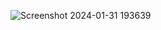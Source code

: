 ![Screenshot 2024-01-31 193639](https://github.com/Akshat4756/SimpleBrandPage/assets/100028672/718e937b-c6b6-47d6-9636-b92970aee5f0)

